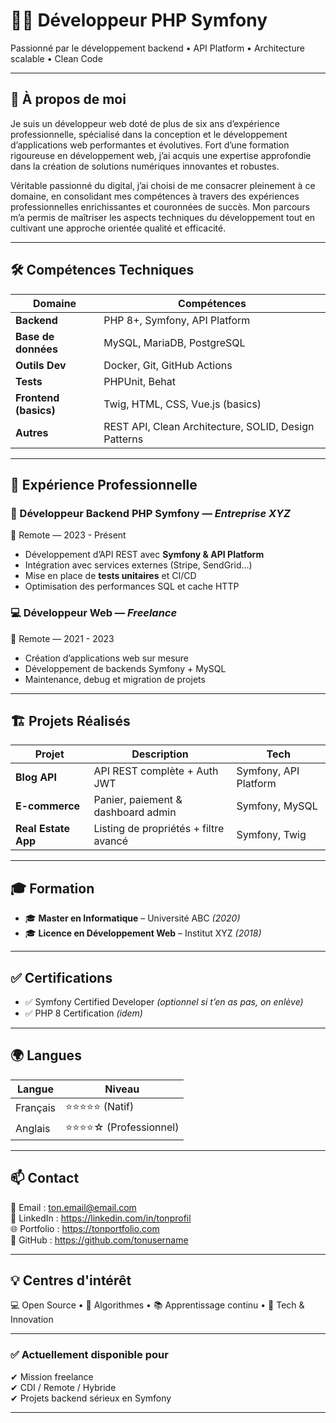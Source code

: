 <h1>👨‍💻 Développeur PHP Symfony</h1>
<p>
Passionné par le développement backend • API Platform • Architecture scalable • Clean Code
</p>

---

## 🚀 À propos de moi
<p>
Je suis un développeur web doté de plus de six ans d’expérience professionnelle, spécialisé dans la conception et le développement d’applications web performantes et évolutives. Fort d’une formation rigoureuse en développement web, j’ai acquis une expertise approfondie dans la création de solutions numériques innovantes et robustes.
</p>
 <p>
Véritable passionné du digital, j’ai choisi de me consacrer pleinement à ce domaine, en consolidant mes compétences à travers des expériences professionnelles enrichissantes et couronnées de succès. Mon parcours m’a permis de maîtriser les aspects techniques du développement tout en cultivant une approche orientée qualité et efficacité.
</p>

---

## 🛠️ Compétences Techniques

| Domaine | Compétences |
|---------|-------------|
| **Backend** | PHP 8+, Symfony, API Platform |
| **Base de données** | MySQL, MariaDB, PostgreSQL |
| **Outils Dev** | Docker, Git, GitHub Actions |
| **Tests** | PHPUnit, Behat |
| **Frontend (basics)** | Twig, HTML, CSS, Vue.js (basics) |
| **Autres** | REST API, Clean Architecture, SOLID, Design Patterns |

---

## 💼 Expérience Professionnelle

### 🔧 Développeur Backend PHP Symfony — *Entreprise XYZ*
📍 Remote — 2023 - Présent  
- Développement d’API REST avec **Symfony & API Platform**
- Intégration avec services externes (Stripe, SendGrid…)
- Mise en place de **tests unitaires** et CI/CD
- Optimisation des performances SQL et cache HTTP

### 💻 Développeur Web — *Freelance*
📍 Remote — 2021 - 2023  
- Création d’applications web sur mesure
- Développement de backends Symfony + MySQL
- Maintenance, debug et migration de projets

---

## 🏗️ Projets Réalisés

| Projet | Description | Tech |
|--------|-------------|------|
| **Blog API** | API REST complète + Auth JWT | Symfony, API Platform |
| **E-commerce** | Panier, paiement & dashboard admin | Symfony, MySQL |
| **Real Estate App** | Listing de propriétés + filtre avancé | Symfony, Twig |

---

## 🎓 Formation
- 🎓 **Master en Informatique** – Université ABC *(2020)*
- 🎓 **Licence en Développement Web** – Institut XYZ *(2018)*

---

## ✅ Certifications
- ✅ Symfony Certified Developer *(optionnel si t’en as pas, on enlève)*
- ✅ PHP 8 Certification *(idem)*

---

## 🌍 Langues
| Langue | Niveau |
|--------|--------|
| Français | ⭐⭐​⭐⭐​⭐​ (Natif) |
| Anglais | ⭐⭐​⭐⭐​☆​ (Professionnel) |

---

## 📫 Contact
📧 Email : ton.email@email.com  
💼 LinkedIn : https://linkedin.com/in/tonprofil  
🌐 Portfolio : https://tonportfolio.com  
🐙 GitHub : https://github.com/tonusername  

---

## 💡 Centres d'intérêt
💻 Open Source • 🧠 Algorithmes • 📚 Apprentissage continu • 🚀 Tech & Innovation  

---

### ✅ Actuellement disponible pour
✔ Mission freelance  
✔ CDI / Remote / Hybride  
✔ Projets backend sérieux en Symfony

---
